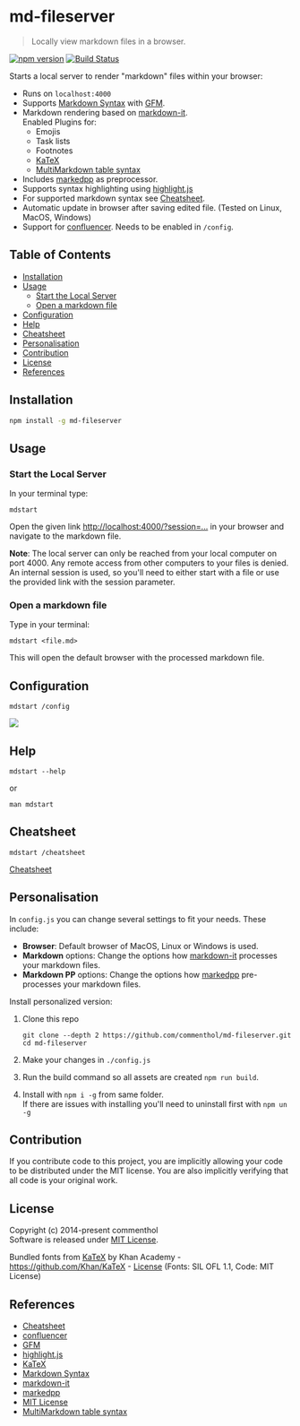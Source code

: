 # md-fileserver

> Locally view markdown files in a browser.

[![npm version](https://img.shields.io/npm/v/md-fileserver)](https://www.npmjs.com/package/md-fileserver/)
[![Build Status](https://github.com/commenthol/md-fileserver/workflows/CI/badge.svg)](https://github.com/commenthol/md-fileserver/actions/workflows/ci.yml?query=branch%3Amaster)

Starts a local server to render "markdown" files within your browser:

- Runs on `localhost:4000`
- Supports [Markdown Syntax][] with [GFM][].
- Markdown rendering based on [markdown-it][].  
  Enabled Plugins for:
  - Emojis
  - Task lists
  - Footnotes
  - [KaTeX][]
  - [MultiMarkdown table syntax][]
- Includes [markedpp][] as preprocessor.
- Supports syntax highlighting using [highlight.js][]
- For supported markdown syntax see [Cheatsheet][].
- Automatic update in browser after saving edited file. (Tested on Linux, MacOS, Windows)
- Support for [confluencer][]. Needs to be enabled in `/config`.

## Table of Contents

<!-- !toc (minlevel=2 omit="Table of Contents") -->

- [Installation](#installation)
- [Usage](#usage)
  - [Start the Local Server](#start-the-local-server)
  - [Open a markdown file](#open-a-markdown-file)
- [Configuration](#configuration)
- [Help](#help)
- [Cheatsheet](#cheatsheet)
- [Personalisation](#personalisation)
- [Contribution](#contribution)
- [License](#license)
- [References](#references)

<!-- toc! -->

## Installation

```bash
npm install -g md-fileserver
```

## Usage

### Start the Local Server

In your terminal type:

```
mdstart
```

Open the given link <http://localhost:4000/?session=...> in your browser and
navigate to the markdown file.

**Note**: The local server can only be reached from your local computer on port 4000.
Any remote access from other computers to your files is denied.
An internal session is used, so you'll need to either start with a file or use the provided
link with the session parameter.

### Open a markdown file

Type in your terminal:

```
mdstart <file.md>
```

This will open the default browser with the processed markdown file.

## Configuration

```
mdstart /config
```

![](./man/config.jpg)

## Help

```
mdstart --help
```

or

```
man mdstart
```

## Cheatsheet

```
mdstart /cheatsheet
```

[Cheatsheet][]

## Personalisation

In `config.js` you can change several settings to fit your needs. These include:

- **Browser**: Default browser of MacOS, Linux or Windows is used.
- **Markdown** options: Change the options how [markdown-it][] processes your markdown files.
- **Markdown PP** options: Change the options how [markedpp][] pre-processes your markdown files.

Install personalized version:

1. Clone this repo

   ```
   git clone --depth 2 https://github.com/commenthol/md-fileserver.git
   cd md-fileserver
   ```

2. Make your changes in `./config.js`
3. Run the build command so all assets are created `npm run build`.
4. Install with `npm i -g` from same folder.  
   If there are issues with installing you'll need to uninstall first with `npm un -g`

## Contribution

If you contribute code to this project, you are implicitly allowing your code
to be distributed under the MIT license. You are also implicitly verifying that
all code is your original work.

## License

Copyright (c) 2014-present commenthol  
Software is released under [MIT License][].

Bundled fonts from [KaTeX][] by Khan Academy - https://github.com/Khan/KaTeX -
[License](https://github.com/KaTeX/KaTeX/blob/master/LICENSE) (Fonts: SIL OFL 1.1, Code: MIT License)

## References

<!-- !ref -->

- [Cheatsheet][Cheatsheet]
- [confluencer][confluencer]
- [GFM][GFM]
- [highlight.js][highlight.js]
- [KaTeX][KaTeX]
- [Markdown Syntax][Markdown Syntax]
- [markdown-it][markdown-it]
- [markedpp][markedpp]
- [MIT License][MIT License]
- [MultiMarkdown table syntax][MultiMarkdown table syntax]

<!-- ref! -->

[KaTeX]: https://katex.org/
[MultiMarkdown table syntax]: https://npmjs.com/package/markdown-it-multimd-table
[confluencer]: https://npmjs.com/package/confluencer
[Cheatsheet]: test/cheatsheet.md
[GFM]: https://help.github.com/articles/github-flavored-markdown
[highlight.js]: http://highlightjs.org
[markdown-it]: https://github.com/markdown-it/markdown-it
[markedpp]: https://github.com/commenthol/markedpp
[Markdown Syntax]: http://daringfireball.net/projects/markdown/syntax
[MIT License]: ./LICENSE

